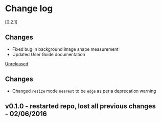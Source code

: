 # Change log

[0.2.1]

## Changes

- Fixed bug in background image shape measurement
- Updated User Guide documentation

[Unreleased]

## Changes

- Changed `resize` mode `nearest` to be `edge` as per a deprecation warning

## v0.1.0 - restarted repo, lost all previous changes - 02/06/2016

[Unreleased]: https://github.com/jmccormac01/Donuts/compare/v0.1.0...devel

